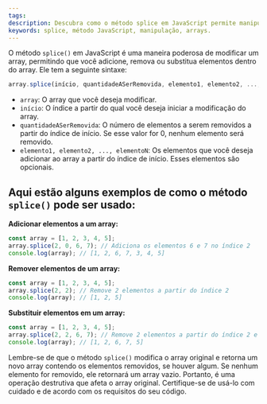 ```yaml
---
tags: 
description: Descubra como o método splice em JavaScript permite manipular arrays de forma precisa.
keywords: splice, método JavaScript, manipulação, arrays.
---
```

O método `splice()` em JavaScript é uma maneira poderosa de modificar um array, permitindo que você adicione, remova ou substitua elementos dentro do array. Ele tem a seguinte sintaxe:

```javascript
array.splice(início, quantidadeASerRemovida, elemento1, elemento2, ..., elementoN)
```

- `array`: O array que você deseja modificar.
- `início`: O índice a partir do qual você deseja iniciar a modificação do array.
- `quantidadeASerRemovida`: O número de elementos a serem removidos a partir do índice de início. Se esse valor for 0, nenhum elemento será removido.
- `elemento1, elemento2, ..., elementoN`: Os elementos que você deseja adicionar ao array a partir do índice de início. Esses elementos são opcionais.

## Aqui estão alguns exemplos de como o método `splice()` pode ser usado:

**Adicionar elementos a um array:**

```javascript
const array = [1, 2, 3, 4, 5];
array.splice(2, 0, 6, 7); // Adiciona os elementos 6 e 7 no índice 2
console.log(array); // [1, 2, 6, 7, 3, 4, 5]
```

**Remover elementos de um array:**

```javascript
const array = [1, 2, 3, 4, 5];
array.splice(2, 2); // Remove 2 elementos a partir do índice 2
console.log(array); // [1, 2, 5]
```

**Substituir elementos em um array:**

```javascript
const array = [1, 2, 3, 4, 5];
array.splice(2, 2, 6, 7); // Remove 2 elementos a partir do índice 2 e adiciona 6 e 7 no mesmo local
console.log(array); // [1, 2, 6, 7, 5]
```

Lembre-se de que o método `splice()` modifica o array original e retorna um novo array contendo os elementos removidos, se houver algum. Se nenhum elemento for removido, ele retornará um array vazio. Portanto, é uma operação destrutiva que afeta o array original. Certifique-se de usá-lo com cuidado e de acordo com os requisitos do seu código.